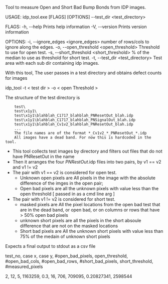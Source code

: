 Tool to measure Open and Short Bad Bump Bonds from IDP images.

USAGE:
	idp_tool.exe [FLAGS] [OPTIONS] --test_dir <test_directory>

FLAGS:
    -h, --help       Prints help information
    -V, --version    Prints version information

OPTIONS:
    -i, --ignore_edges <ignore_edges>          number of rows/cols to ignore along the edges.
    -o, --open_threshold <open_threshold>      Threshold to use for open test.
    -s, --short_threshold <short_threshold>    % of the median to use as threshold for short test.
    -t, --test_dir <test_directory>            Test area with each sub dir containing idp images.

With this tool, The user passes in a test directory and obtains defect counts for images

idp_tool -t < test dir > -o < open Threshold > 

The structure of the test directory is 
``` text
  	test\
  	test\x1y1\
  	test\x1y1\blahblah_C1717_blahblah_PNResetOut_blah.idp
  	test\x1y1\blahblah_C1717_blahblah_PNSignalOut_blah.idp
  	test\x1y1\blahblah_Cv1v2_blahblah_PNResetOut_blah.idp
  	...
  	The file names are of the format *_Cv1v2_*_PNResetOut_*.idp
  	All images have a dead band. For now this is hardcoded in the tool.
```
* This tool collects test images by directory and filters out files that do not have PNResetOut in the name
* Then it arranges the four *PNRestOut*.idp files into two pairs, by v1 == v2 and v1 != v2
* The pair with v1 == v2 is considered for open test.
  * Unknown open pixels are All pixels in the image with the absolute difference of the imges in the open pair;  
  * Open bad pixels are all the unknown pixels with value less than the open threshold [ passed in as a cmd line arg ]
* The pair with v1 != v2 is considered for short test.
  * masked pixels are All the pixel locations from the open bad test that are in the dead band, or open bad, or on columns or rows that have > 50% open bad pixels
  * unknown short pixels are all the pixels in the short absoule difference that are not on the masked locations
  * Short bad pixels are All the unknown short pixels with value less than 75% of the medain of unknown short pixels

Expects a final output to stdout as a csv file 

test_no, case x, case y,  #open_bad_pixels, open_threshold, #open_bad_cols, #open_bad_rows, #short_bad_pixels, short_threshold, #measured_pixels


2, 12, 5, 1163259, 0.3, 16, 706, 709095, 0.20827341, 2598544 
